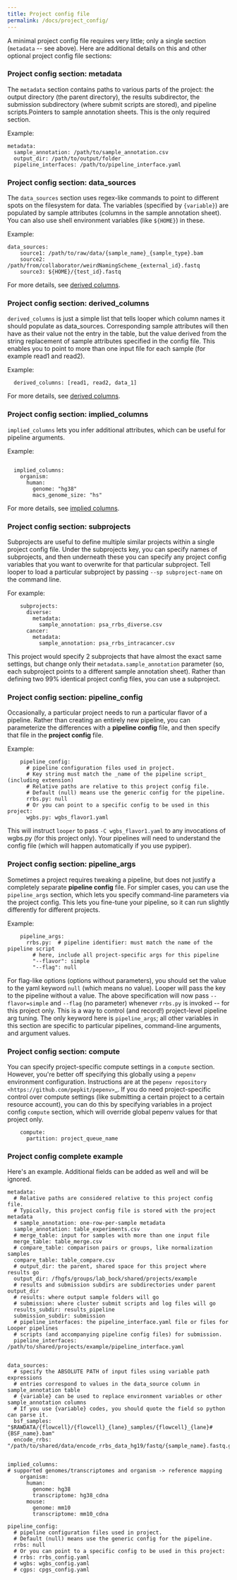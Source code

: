 ```yaml
---
title: Project config file
permalink: /docs/project_config/
---
```


A minimal project config file requires very little; only a single section (``metadata`` -- see above). Here are additional details on this and other optional project config file sections:


### Project config section: metadata

The `metadata` section contains paths to various parts of the project: the output directory (the parent directory), the results subdirector, the submission subdirectory (where submit scripts are stored), and pipeline scripts.Pointers to sample annotation sheets. This is the only required section.

Example:

	metadata:
	  sample_annotation: /path/to/sample_annotation.csv
	  output_dir: /path/to/output/folder
	  pipeline_interfaces: /path/to/pipeline_interface.yaml


### Project config section: data_sources

The `data_sources` section uses regex-like commands to point to different spots on the filesystem for data. The variables (specified by ``{variable}``) are populated by sample attributes (columns in the sample annotation sheet). You can also use shell environment variables (like ``${HOME}``) in these.

Example:

	data_sources:
		source1: /path/to/raw/data/{sample_name}_{sample_type}.bam
		source2: /path/from/collaborator/weirdNamingScheme_{external_id}.fastq
		source3: ${HOME}/{test_id}.fastq

For more details, see [derived columns](/docs/derived_columns).

### Project config section: derived_columns

``derived_columns`` is just a simple list that tells looper which column names it should populate as data_sources. Corresponding sample attributes will then have as their value not the entry in the table, but the value derived from the string replacement of sample attributes specified in the config file. This enables you to point to more than one input file for each sample (for example read1 and read2).

Example:

```
  derived_columns: [read1, read2, data_1]
```

For more details, see [derived columns](/docs/derived_columns).


### Project config section: implied_columns

``implied_columns`` lets you infer additional attributes, which can be useful for pipeline arguments.

Example:

```

  implied_columns:
    organism:
      human:
        genome: "hg38"
        macs_genome_size: "hs"
```

For more details, see [implied columns](/docs/implied_columns).


### Project config section: subprojects


Subprojects are useful to define multiple similar projects within a single project config file. Under the subprojects key, you can specify names of subprojects, and then underneath these you can specify any project config variables that you want to overwrite for that particular subproject. Tell looper to load a particular subproject by passing ``--sp subproject-name`` on the command line.

For example:

```
	subprojects:
	  diverse:
		metadata:
		  sample_annotation: psa_rrbs_diverse.csv
	  cancer:
		metadata:
		  sample_annotation: psa_rrbs_intracancer.csv
```

This project would specify 2 subprojects that have almost the exact same settings, but change only their ``metadata.sample_annotation`` parameter (so, each subproject points to a different sample annotation sheet). Rather than defining two 99% identical project config files, you can use a subproject. 

### Project config section: pipeline_config

Occasionally, a particular project needs to run a particular flavor of a pipeline. Rather than creating an entirely new pipeline, you can parameterize the differences with a **pipeline config** file, and then specify that file in the **project config** file.

Example:

```
	pipeline_config:
	  # pipeline configuration files used in project.
	  # Key string must match the _name of the pipeline script_ (including extension)
	  # Relative paths are relative to this project config file.
	  # Default (null) means use the generic config for the pipeline.
	  rrbs.py: null
	  # Or you can point to a specific config to be used in this project:
	  wgbs.py: wgbs_flavor1.yaml
```

This will instruct `looper` to pass `-C wgbs_flavor1.yaml` to any invocations of wgbs.py (for this project only). Your pipelines will need to understand the config file (which will happen automatically if you use pypiper).


### Project config section: pipeline_args

Sometimes a project requires tweaking a pipeline, but does not justify a completely separate **pipeline config** file. For simpler cases, you can use the `pipeline_args` section, which lets you specify command-line parameters via the project config. This lets you fine-tune your pipeline, so it can run slightly differently for different projects.

Example:

```
	pipeline_args:
	  rrbs.py:  # pipeline identifier: must match the name of the pipeline script
		# here, include all project-specific args for this pipeline
		"--flavor": simple
		"--flag": null
```

For flag-like options (options without parameters), you should set the value to the yaml keyword ``null`` (which means no value). Looper will pass the key to the pipeline without a value. The above specification will now pass ``--flavor=simple`` and ``--flag`` (no parameter) whenever ``rrbs.py`` is invoked -- for this project only. This is a way to control (and record!) project-level pipeline arg tuning. The only keyword here is `pipeline_args`; all other variables in this section are specific to particular pipelines, command-line arguments, and argument values.


### Project config section: compute

You can specify project-specific compute settings in a ``compute`` section. However, you're better off specifying this globally using a ``pepenv`` environment configuration. Instructions are at the `pepenv repository <https://github.com/pepkit/pepenv>`_. If you do need project-specific control over compute settings (like submitting a certain project to a certain resource account), you can do this by specifying variables in a project config ``compute`` section, which will override global pepenv values for that project only.

```
	compute:
	  partition: project_queue_name
```


### Project config complete example


 Here's an example. Additional fields can be added as well and will be ignored.

	metadata:
	  # Relative paths are considered relative to this project config file.
	  # Typically, this project config file is stored with the project metadata
	  # sample_annotation: one-row-per-sample metadata
	  sample_annotation: table_experiments.csv
	  # merge_table: input for samples with more than one input file
	  merge_table: table_merge.csv
	  # compare_table: comparison pairs or groups, like normalization samples
	  compare_table: table_compare.csv
	  # output_dir: the parent, shared space for this project where results go
	  output_dir: /fhgfs/groups/lab_bock/shared/projects/example
	  # results and submission subdirs are subdirectories under parent output_dir
	  # results: where output sample folders will go
	  # submission: where cluster submit scripts and log files will go
	  results_subdir: results_pipeline
	  submission_subdir: submission
	  # pipeline_interfaces: the pipeline_interface.yaml file or files for Looper pipelines
	  # scripts (and accompanying pipeline config files) for submission.
	  pipeline_interfaces: /path/to/shared/projects/example/pipeline_interface.yaml


	data_sources:
	  # specify the ABSOLUTE PATH of input files using variable path expressions
	  # entries correspond to values in the data_source column in sample_annotation table
	  # {variable} can be used to replace environment variables or other sample_annotation columns
	  # If you use {variable} codes, you should quote the field so python can parse it.
	  bsf_samples: "$RAWDATA/{flowcell}/{flowcell}_{lane}_samples/{flowcell}_{lane}#{BSF_name}.bam"
	  encode_rrbs: "/path/to/shared/data/encode_rrbs_data_hg19/fastq/{sample_name}.fastq.gz"


    implied_columns:
	# supported genomes/transcriptomes and organism -> reference mapping
	    organism:
	      human:
	        genome: hg38
	        transcriptome: hg38_cdna
	      mouse:
	        genome: mm10
	        transcriptome: mm10_cdna

	pipeline_config:
	  # pipeline configuration files used in project.
	  # Default (null) means use the generic config for the pipeline.
	  rrbs: null
	  # Or you can point to a specific config to be used in this project:
	  # rrbs: rrbs_config.yaml
	  # wgbs: wgbs_config.yaml
	  # cgps: cpgs_config.yaml
